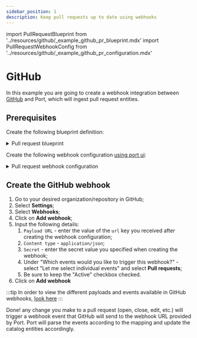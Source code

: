 ```yaml
---
sidebar_position: 1
description: Keep pull requests up to date using webhooks
---
```


import PullRequestBlueprint from '../resources/github/\_example_github_pr_blueprint.mdx'
import PullRequestWebhookConfig from '../resources/github/\_example_github_pr_configuration.mdx'

# GitHub

In this example you are going to create a webhook integration between [GitHub](https://github.com) and Port, which will ingest pull request entities.

## Prerequisites

Create the following blueprint definition:

<details>
<summary>Pull request blueprint</summary>

<PullRequestBlueprint/>

</details>

Create the following webhook configuration [using port ui](../../?operation=ui#configuring-webhook-endpoints):

<details>
<summary>Pull request webhook configuration</summary>

<PullRequestWebhookConfig/>

</details>

## Create the GitHub webhook

1. Go to your desired organization/repository in GitHub;
2. Select **Settings**;
3. Select **Webhooks**;
4. Click on **Add webhook**;
5. Input the following details:
   1. `Payload URL` - enter the value of the `url` key you received after creating the webhook configuration;
   2. `Content type` - `application/json`;
   3. `Secret` - enter the secret value you specified when creating the webhook;
   4. Under "Which events would you like to trigger this webhook?" - select "Let me select individual events" and select **Pull requests**;
   5. Be sure to keep the "Active" checkbox checked.
6. Click on **Add webhook**

:::tip
In order to view the different payloads and events available in GitHub webhooks, [look here](https://docs.github.com/en/webhooks-and-events/webhooks/webhook-events-and-payloads)
:::

Done! any change you make to a pull request (open, close, edit, etc.) will trigger a webhook event that GitHub will send to the webhook URL provided by Port. Port will parse the events according to the mapping and update the catalog entities accordingly.
